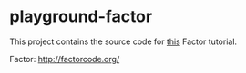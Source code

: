 playground-factor
=================
This project contains the source code for
[this](https://github.com/bjourne/playground-factor/wiki/Parsing-gmane-with-factor)
Factor tutorial.

Factor: http://factorcode.org/

